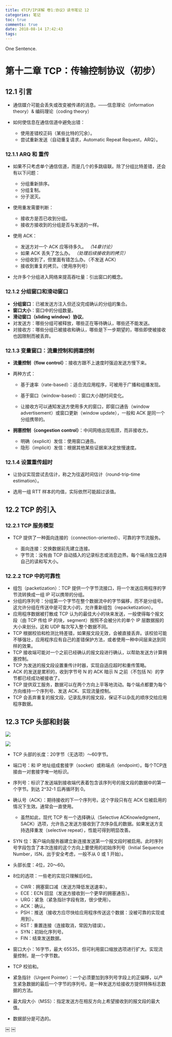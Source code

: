 ```yaml
---
title: 《TCP/IP详解 卷1:协议》读书笔记 12
categories: 笔记
toc: true
comments: true
date: 2018-08-14 17:42:43
tags:
---
```


One Sentence.

<!-- more -->
<!-- toc -->


# 第十二章 TCP：传输控制协议（初步）

## 12.1 引言

- 通信媒介可能会丢失或改变被传递的消息。——信息理论（information theory）& 编码理论（coding theory）

- 如何使信息在通信信道中避免出错：

	- 使用差错校正码（某些比特的冗余）。
	- 尝试重新发送（自动重复请求，Automatic Repeat Request，ARQ）。

### 12.1.1 ARQ 和 重传

- 如果不只考虑单个通信信道，而是几个的多跳级联。除了分组比特差错，还会有以下问题：

	- 分组重新排序。
	- 分组复制。
	- 分子泯灭。

- 使用重发需要判断：
	
	- 接收方是否已收到分组。
	- 接收方接收到的分组是否与发送的一样。

- 使用 ACK：

	- 发送方对一个 ACK 应等待多久。 _（14章讨论）_
	- 如果 ACK 丢失了怎么办。 _（处理后续接收到的拷贝）_
	- 分组收到了，但里面有错怎么办。（不发送 ACK）
	- 接收到重复的拷贝。（使用序列号）

- 允许多个分组进入网络来提高吞吐量：引出窗口的概念。

### 12.1.2 分组窗口和滑动窗口

- **分组窗口**：已被发送方注入但还没完成确认的分组的集合。
- **窗口大小**：窗口中的分组数量。
- **滑动窗口（sliding window）协议**。
- 对发送方：哪些分组可被释放，哪些正在等待确认，哪些还不能发送。
- 对接收方：哪些分组已被接收和确认，哪些是下一步期望的，哪些即使被接收也因限制而被丢弃。


### 12.1.3 变量窗口：流量控制和拥塞控制

- **流量控制（flow control）**：接收方跟不上速度时强迫发送方慢下来。
- 两种方式：

	- 基于速率（rate-based）：适合流应用程序，可被用于广播和组播发现。
	- 基于窗口（window-based）：窗口大小随时间变化。

	- 让接收方可以通知发送方使用多大的窗口，即窗口通告（window advertisement）或窗口更新（window update），一般和 ACK 是同一个分组携带的。
		
- **拥塞控制（congestion control）**：中间网络出现瓶颈，而非接收方。

	- 明确（explicit）发信：使用窗口通告。
	- 隐形（implicit）发信：根据其他某些证据来决定放慢速度。


### 12.1.4 设置重传超时

- 让协议实现尝试去估计，称之为往返时间估计（round-trip-time estimation）。

- 选用一组 RTT 样本的均值，实际依然可能超过该值。


## 12.2 TCP 的引入

### 12.2.1 TCP 服务模型

- TCP 提供了一种面向连接的（connection-oriented）、可靠的字节流服务。

	- 面向连接：交换数据前先建立连接。
	- 字节流：没有由 TCP 自动插入的记录标志或消息边界。每个端点独立选择自己的读和写大小。

### 12.2.2 TCP 中的可靠性

- 组包（packetization）：TCP 提供一个字节流接口，将一个发送应用程序的字节流转换成一组 IP 可以携带的分组。
- 分组的序列号：分组第一个字节在整个数据流中的字节偏移，而不是分组号。这允许分组在传送中是可变大小的，允许重新组包（repacketization）。
- 应用程序数据被打散成 TCP 认为的最佳大小的块来发送，一般使得每个报文段（由 TCP 传给 IP 的块，segment）按照不会被分片的单个 IP 层数据报的大小来划分。这和 UDP 每次写入整个数据不同。
- TCP 根据校验和检测比特差错，如果报文段无效，会被直接丢弃。该校验可能不够强壮，应用程序应有自己的差错保护方法，或者使用一种中间层来达到同样的效果。
- TCP 接收端可能对一个之前已经确认的报文段进行确认，以帮助发送方计算拥塞控制。
- TCP 为发送的报文段设置重传计时器，实现自适应超时和重传策略。
- ACK 的发送是累积的，收到字节号 N 的 ACK 暗示 N 之前（不包括 N）的字节都已经成功被接收了。
- TCP 提供双工服务，数据可以在两个方向上平等地流动。每个端点都要为每个方向维持一个序列号、发送 ACK、实现流量控制。
- TCP 会丢弃重复的报文段，记录乱序的报文段，保证不以杂乱的顺序交给应用程序数据。


## 12.3 TCP 头部和封装

![](http://static.ifanze.cn/workflow-IMG_0107.jpeg)

![](http://static.ifanze.cn/workflow-IMG_0108.jpeg)

- TCP 头部的长度：20字节（无选项）～60字节。
- 端口号：和 IP 地址组成套接字（socket）或称端点（endpoint）。每个TCP连接由一对套接字唯一地标识。
- 序列号：标识了发送端到接收端代表着包含该序列号的报文段的数据中的第一个字节。到达 2^32-1 后再循环到 0。
- 确认号（ACK）：期待接收的下一个序列号。这个字段只有在 ACK 位被启用的情况下生效。通常会一直使用。

	- 虽然如此，现代 TCP 有一个选择确认（Selective ACKnowledgment，SACK）选项，允许告之发送方接收到了次序杂乱的数据。如果发送方支持选择重发（selective repeat），性能可得到明显改善。

- SYN 位：客户端向服务器建立新连接发送第一个报文段时被启用。此时序列号字段包含了本次连接的这个方向上要使用的初始序列号（Initial Sequence Number，ISN，出于安全考虑，一般不从 0 或 1 开始）。
- 头部长度：4位，20～60。
- 8位的选项：一些老的实现只理解后6位。
	
	- CWR：拥塞窗口减（发送方降低发送速率）。
	- ECE：ECN 回显（发送方接收到一个更早的拥塞通告）。
	- URG：紧急（紧急指针字段有效，很少使用）。
	- ACK：确认。
	- PSH：推送（接收方应尽快给应用程序传送这个数据：没被可靠的实现或用到）。
	- RST：重置连接（连接取消，常因为错误）。
	- SYN：初始化序列号。
	- FIN：结束发送数据。

- 窗口大小：16字节，最大 65535，但可利用窗口缩放选项进行扩大。实现流量控制，是一个字节数。
- TCP 校验和。
- 紧急指针（Urgent Pointer）：一个必须要加到序列号字段上的正偏移，以产生紧急数据的最后一个字节的序列号。是一种发送方给接收方提供特殊标志数据的方法。
- 最大段大小（MSS）：指定发送方在相反方向上希望接收到的报文段的最大值。
- 数据部分是可选的。











￼
￼





